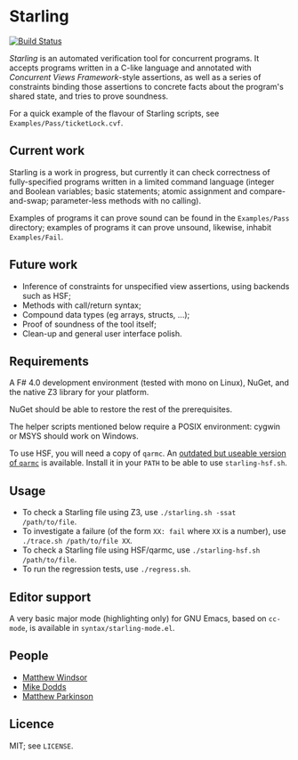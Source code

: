 # Starling 
[![Build Status](https://travis-ci.org/septract/starling-tool.svg?branch=master)](https://travis-ci.org/septract/starling-tool)

_Starling_ is an automated verification tool for concurrent programs.
It accepts programs written in a C-like language and annotated with
_Concurrent Views Framework_-style assertions, as well as a series
of constraints binding those assertions to concrete facts about the
program's shared state, and tries to prove soundness.

For a quick example of the flavour of Starling scripts, see
`Examples/Pass/ticketLock.cvf`.

## Current work

Starling is a work in progress, but currently it can check
correctness of fully-specified programs written in a limited command
language (integer and Boolean variables; basic statements; atomic
assignment and compare-and-swap; parameter-less methods with no
calling).

Examples of programs it can prove sound can be found in the
`Examples/Pass` directory; examples of programs it can prove unsound,
likewise, inhabit `Examples/Fail`.

## Future work

* Inference of constraints for unspecified view assertions, using
  backends such as HSF;
* Methods with call/return syntax;
* Compound data types (eg arrays, structs, ...);
* Proof of soundness of the tool itself;
* Clean-up and general user interface polish.

## Requirements

A F# 4.0 development environment (tested with mono on Linux),
NuGet, and the native Z3 library for your platform.

NuGet should be able to restore the rest of the prerequisites.

The helper scripts mentioned below require a POSIX environment:
cygwin or MSYS should work on Windows.

To use HSF, you will need a copy of `qarmc`.  An [outdated but
useable version of `qarmc`](https://www7.in.tum.de/~popeea/research/synthesis/)
is available.  Install it in your `PATH` to be able to use
`starling-hsf.sh`.

## Usage

* To check a Starling file using Z3, use `./starling.sh -ssat /path/to/file`.
* To investigate a failure (of the form `XX: fail` where `XX` is a number),
  use `./trace.sh /path/to/file XX`.
* To check a Starling file using HSF/qarmc, use `./starling-hsf.sh /path/to/file`.
* To run the regression tests, use `./regress.sh`.

## Editor support

A very basic major mode (highlighting only) for GNU Emacs, based on `cc-mode`,
is available in `syntax/starling-mode.el`.

## People

* [Matthew Windsor](https://www-users.cs.york.ac.uk/~mbw500/)
* [Mike Dodds](https://www-users.cs.york.ac.uk/~miked/)
* [Matthew Parkinson](http://research.microsoft.com/en-us/people/mattpark/) 

## Licence

MIT; see `LICENSE`.
